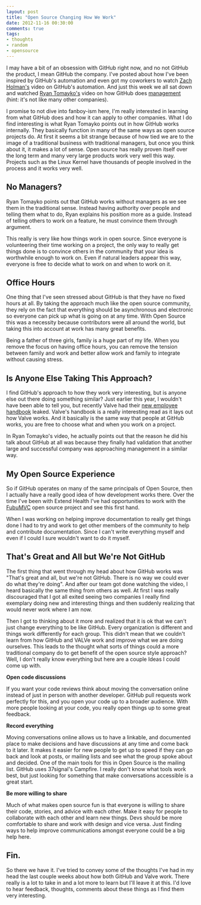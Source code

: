 ```yaml
---
layout: post
title: "Open Source Changing How We Work"
date: 2012-11-16 00:30:00
comments: true
tags:
- thoughts
- random
- opensource
---
```


I may have a bit of an obsession with GitHub right now, and no not GitHub the
product, I mean GitHub the company. I've posted about how I've been inspired by
GitHub's automation and even got my coworkers to watch [Zach Holman's](http://zachholman.com/talk/unsucking-your-teams-development-environment)
video on GitHub's automation. And just this week we all sat down and watched
[Ryan Tomayko's](http://tomayko.com/) video on how GitHub does [management](http://redmonk.com/tv/2012/10/24/distributed-management-githubs-ryan-tomayko/)
(hint: it's not like many other companies).

I promise to not dive into fanboy-ism here, I'm really interested in learning
from what GitHub does and how it can apply to other companies. What I do find
interesting is what Ryan Tomayko points out in how GitHub works internally. They
basically function in many of the same ways as open source projects do. At first
it seems a bit strange because of how tied we are to the image of a traditional
business with traditional managers, but once you think about it, it makes a lot
of sense. Open source has really proven itself over the long term and many very
large products work very well this way.  Projects such as the Linux Kernel have
thousands of people involved in the process and it works very well.

## No Managers?

Ryan Tomayko points out that GitHub works without managers as we see them in the
traditional sense. Instead having authority over people and telling them what to
do, Ryan explains his position more as a guide. Instead of telling others to
work on a feature, he must convince them through argument.

This really is very like how things work in open source. Since everyone is
volunteering their time working on a project, the only way to really get things
done is to convince others in the community that your idea is worthwhile enough
to work on. Even if natural leaders appear this way, everyone is free to decide
what to work on and when to work on it.

## Office Hours

One thing that I've seen stressed about GitHub is that they have no fixed hours
at all. By taking the approach much like the open source community, they rely on
the fact that everything should be asynchronous and electronic so everyone can
pick up what is going on at any time. With Open Source this was a necessity
because contributors were all around the world, but taking this into account at
work has many great benefits.

Being a father of three girls, family is a huge part of my life. When you remove
the focus on having office hours, you can remove the tension between family and
work and better allow work and family to integrate without causing stress.

## Is Anyone Else Taking This Approach?

I find GitHub's approach to how they work very interesting, but is anyone else
out there doing something similar? Just earlier this year, I wouldn't have been
able to tell you, but recently Valve had their [new employee handbook](http://newcdn.flamehaus.com/Valve_Handbook_LowRes.pdf) leaked. Valve's
handbook is a really interesting read as it lays out how Valve works. And it
basically is the same way that people at GitHub works, you are free to choose
what and when you work on a project.

In Ryan Tomayko's video, he actually points out that the reason he did his talk
about GitHub at all was because they finally had validation that another large
and successful company was approaching management in a similar way.

## My Open Source Experience

So if GitHub operates on many of the same principals of Open Source, then I
actually have a really good idea of how development works there.  Over the time
I've been with Extend Health I've had opportunities to work with the
[FubuMVC](http://fubu-project.org/) open source project and see this first hand.

When I was working on helping improve documentation to really get things done I
had to try and work to get other members of the community to help and contribute
documentation. Since I can't write everything myself and even if I could I sure
wouldn't want to do it myself.

## That's Great and All but We're Not GitHub

The first thing that went through my head about how GitHub works was "That's
great and all, but we're not GitHub. There is no way we could ever do what
they're doing". And after our team got done watching the video, I heard
basically the same thing from others as well. At first I was really discouraged
that I got all exited seeing two companies I really find exemplary doing new and
interesting things and then suddenly realizing that would never work where I am
now.

Then I got to thinking about it more and realized that it is ok that we can't
just change everything to be like GitHub. Every organization is different and
things work differently for each group. This didn't mean that we couldn't learn
from how GitHub and VALVe work and improve what we are doing ourselves. This
leads to the thought what sorts of things could a more traditional company do to
get benefit of the open source style approach? Well, I don't really know
everything but here are a couple Ideas I could come up with.

**Open code discussions**

If you want your code reviews think about moving the conversation online instead
of just in person with another developer. GitHub pull requests work perfectly
for this, and you open your code up to a broader audience. With more people
looking at your code, you really open things up to some great feedback.

**Record everything**

Moving conversations online allows us to have a linkable, and documented place
to make decisions and have discussions at any time and come back to it later. It
makes it easier for new people to get up to speed if they can go back and look
at posts, or mailing lists and see what the group spoke about and decided. One
of the main tools for this in Open Source is the mailing list. GitHub uses
37signal's Campfire. I really don't know what tools work best, but just looking
for something that make conversations accessible is a great start.

**Be more willing to share**

Much of what makes open source fun is that everyone is willing to share their
code, stories, and advice with each other. Make it easy for people to
collaborate with each other and learn new things. Devs should be more
comfortable to share and work with design and vice versa. Just finding ways to
help improve communications amongst everyone could be a big help here.

## Fin.

So there we have it. I've tried to convey some of the thoughts I've had in my
head the last couple weeks about how both GitHub and Valve work. There really is
a lot to take in and a lot more to learn but I'll leave it at this. I'd love to
hear feedback, thoughts, comments about these things as I find them very
interesting.
